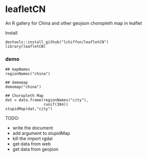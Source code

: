 # leafletCN
An R gallery for China and other geojson choropleth map in leaflet



Install
```
devtools::install_github("lchiffon/leafletCN")
library(leafletCN)
```

### demo
```
## mapNames
regionNames("china")

## demomap
demomap("china")

## Choropleth Map
dat = data.frame(regionNames("city"),
                 runif(384))
stupidMap(dat,"city")
```

TODO:
- write the document
- add argument to stupidMap
- kill the import rgdal
- get data from web
- get data from geojson
